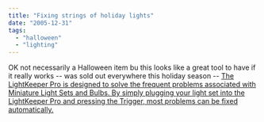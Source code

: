```yaml
---
title: "Fixing strings of holiday lights"
date: "2005-12-31"
tags: 
  - "halloween"
  - "lighting"
---
```


OK not necessarily a Halloween item bu this looks like a great tool to have if it really works -- was sold out everywhere this holiday season -- [The LightKeeper Pro is designed to solve the frequent problems associated with Miniature Light Sets and Bulbs. By simply plugging your light set into the LightKeeper Pro and pressing the Trigger, most problems can be fixed automatically.](http://lightkeeperpro.com/default.asp)
